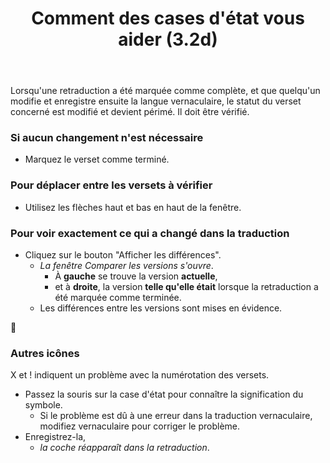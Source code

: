 ﻿---
title: Comment des cases d'état vous aider (3.2d)
---
Lorsqu'une retraduction a été marquée comme complète, et que quelqu'un modifie et enregistre ensuite la langue vernaculaire, le statut du verset concerné est modifié et devient périmé. Il doit être vérifié.

### Si aucun changement n'est nécessaire

-   Marquez le verset comme terminé.

### Pour déplacer entre les versets à vérifier

-   Utilisez les flèches haut et bas en haut de la fenêtre.

### Pour voir exactement ce qui a changé dans la traduction

-   Cliquez sur le bouton "Afficher les différences".  
     -  *La fenêtre Comparer les versions s'ouvre*.
        - À **gauche** se trouve la version **actuelle**, 
        - et à **droite**, la version **telle qu'elle était** lorsque la retraduction a été marquée comme terminée. 
     - Les différences entre les versions sont mises en évidence.

📄

### Autres icônes

X et ! indiquent un problème avec la numérotation des versets.

-   Passez la souris sur la case d'état pour connaître la signification du symbole.
     -   Si le problème est dû à une erreur dans la traduction vernaculaire, modifiez vernaculaire pour corriger le problème.
-   Enregistrez-la,  
     -  *la coche réapparaît dans la retraduction*.

